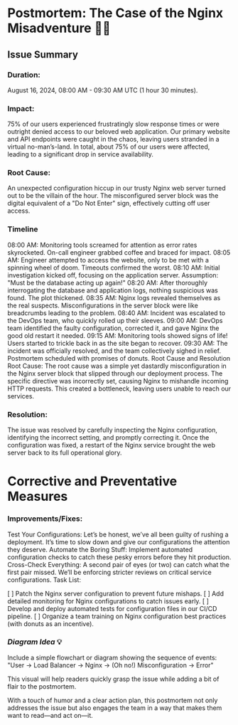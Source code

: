 # Postmortem: The Case of the Nginx Misadventure 🕵️‍♂️
## Issue Summary
### Duration:
August 16, 2024, 08:00 AM - 09:30 AM UTC (1 hour 30 minutes).

### Impact:
75% of our users experienced frustratingly slow response times or were outright denied access to our beloved web application. Our primary website and API endpoints were caught in the chaos, leaving users stranded in a virtual no-man’s-land. In total, about 75% of our users were affected, leading to a significant drop in service availability.

### Root Cause:
An unexpected configuration hiccup in our trusty Nginx web server turned out to be the villain of the hour. The misconfigured server block was the digital equivalent of a "Do Not Enter" sign, effectively cutting off user access.

### Timeline
08:00 AM: Monitoring tools screamed for attention as error rates skyrocketed. On-call engineer grabbed coffee and braced for impact.
08:05 AM: Engineer attempted to access the website, only to be met with a spinning wheel of doom. Timeouts confirmed the worst.
08:10 AM: Initial investigation kicked off, focusing on the application server. Assumption: "Must be the database acting up again!"
08:20 AM: After thoroughly interrogating the database and application logs, nothing suspicious was found. The plot thickened.
08:35 AM: Nginx logs revealed themselves as the real suspects. Misconfigurations in the server block were like breadcrumbs leading to the problem.
08:40 AM: Incident was escalated to the DevOps team, who quickly rolled up their sleeves.
09:00 AM: DevOps team identified the faulty configuration, corrected it, and gave Nginx the good old restart it needed.
09:15 AM: Monitoring tools showed signs of life! Users started to trickle back in as the site began to recover.
09:30 AM: The incident was officially resolved, and the team collectively sighed in relief. Postmortem scheduled with promises of donuts.
Root Cause and Resolution
Root Cause:
The root cause was a simple yet dastardly misconfiguration in the Nginx server block that slipped through our deployment process. The specific directive was incorrectly set, causing Nginx to mishandle incoming HTTP requests. This created a bottleneck, leaving users unable to reach our services.

### Resolution:
The issue was resolved by carefully inspecting the Nginx configuration, identifying the incorrect setting, and promptly correcting it. Once the configuration was fixed, a restart of the Nginx service brought the web server back to its full operational glory.

# Corrective and Preventative Measures
### Improvements/Fixes:

Test Your Configurations: Let’s be honest, we’ve all been guilty of rushing a deployment. It’s time to slow down and give our configurations the attention they deserve.
Automate the Boring Stuff: Implement automated configuration checks to catch these pesky errors before they hit production.
Cross-Check Everything: A second pair of eyes (or two) can catch what the first pair missed. We’ll be enforcing stricter reviews on critical service configurations.
Task List:

[ ] Patch the Nginx server configuration to prevent future mishaps.
[ ] Add detailed monitoring for Nginx configurations to catch issues early.
[ ] Develop and deploy automated tests for configuration files in our CI/CD pipeline.
[ ] Organize a team training on Nginx configuration best practices (with donuts as an incentive).
### *Diagram Idea* 💡
Include a simple flowchart or diagram showing the sequence of events:
"User -> Load Balancer -> Nginx -> (Oh no!) Misconfiguration -> Error"

This visual will help readers quickly grasp the issue while adding a bit of flair to the postmortem.

With a touch of humor and a clear action plan, this postmortem not only addresses the issue but also engages the team in a way that makes them want to read—and act on—it.

